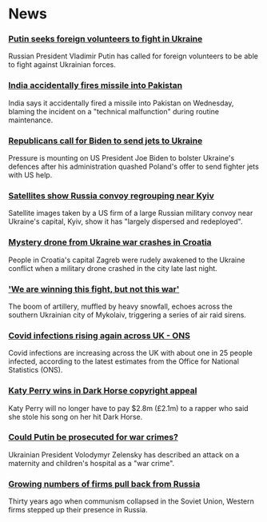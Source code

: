 # News
### [Putin seeks foreign volunteers to fight in Ukraine](https://www.bbc.com/news/world-europe-60705486)
Russian President Vladimir Putin has called for foreign volunteers to be able to fight against Ukrainian forces.
### [India accidentally fires missile into Pakistan](https://www.bbc.com/news/world-asia-india-60711653)
India says it accidentally fired a missile into Pakistan on Wednesday, blaming the incident on a "technical malfunction" during routine maintenance.
### [Republicans call for Biden to send jets to Ukraine](https://www.bbc.com/news/60710226)
Pressure is mounting on US President Joe Biden to bolster Ukraine's defences after his administration quashed Poland's offer to send fighter jets with US help.
### [Satellites show Russia convoy regrouping near Kyiv](https://www.bbc.com/news/world-europe-60702464)
Satellite images taken by a US firm of a large Russian military convoy near Ukraine's capital, Kyiv, show it has "largely dispersed and redeployed".
### [Mystery drone from Ukraine war crashes in Croatia](https://www.bbc.com/news/world-europe-60709952)
People in Croatia's capital Zagreb were rudely awakened to the Ukraine conflict when a military drone crashed in the city late last night.
### ['We are winning this fight, but not this war'](https://www.bbc.com/news/world-europe-60711659)
The boom of artillery, muffled by heavy snowfall, echoes across the southern Ukrainian city of Mykolaiv, triggering a series of air raid sirens. 
### [Covid infections rising again across UK - ONS](https://www.bbc.com/news/health-60709712)
Covid infections are increasing across the UK with about one in 25 people infected, according to the latest estimates from the Office for National Statistics (ONS).
### [Katy Perry wins in Dark Horse copyright appeal](https://www.bbc.com/news/entertainment-arts-60705977)
Katy Perry will no longer have to pay $2.8m (£2.1m) to a rapper who said she stole his song on her hit Dark Horse.
### [Could Putin be prosecuted for war crimes?](https://www.bbc.com/news/world-60690688)
Ukrainian President Volodymyr Zelensky has described an attack on a maternity and children's hospital as a "war crime". 
### [Growing numbers of firms pull back from Russia](https://www.bbc.com/news/business-60571133)
Thirty years ago when communism collapsed in the Soviet Union, Western firms stepped up their presence in Russia. 
